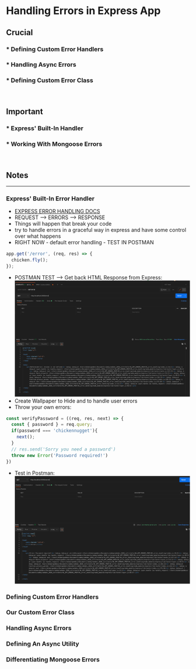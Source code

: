 # Handling Errors in Express App

## Crucial 

### * Defining Custom Error Handlers
### * Handling Async Errors
### * Defining Custom Error Class

<br>

## Important 

### * Express' Built-In Handler
### * Working With Mongoose Errors

<br>

## Notes

<hr>

### Express' Built-In Error Handler
- [EXPRESS ERROR HANDLING DOCS](http://expressjs.com/en/guide/error-handling.html)
- REQUEST --> ERRORS --> RESPONSE
- Things will happen that break your code
- try to handle errors in a graceful way in express and have some control over what happens
- RIGHT NOW - default error handling - TEST IN POSTMAN 
```js
app.get('/error', (req, res) => {
  chicken.fly();
});
```
- POSTMAN TEST --> Get back HTML Response from Express:
![current errors](assets/express_error.png)
- Create Wallpaper to Hide and to handle user errors
- Throw your own errors:
```js
const verifyPassword = ((req, res, next) => {
  const { password } = req.query;
  if(password === 'chickennugget'){
    next();
  }
  // res.send('Sorry you need a password')
  throw new Error('Password required!')
})
```
- Test in Postman:
![throw error](assets/throw_error.png)

### Defining Custom Error Handlers

### Our Custom Error Class 

### Handling Async Errors

### Defining An Async Utility

### Differentiating Mongoose Errors